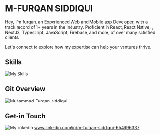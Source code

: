  # M-FURQAN SIDDIQUI
Hey, I'm furqan, an Experienced Web and Mobile app Developer, with a track record of 1+ years in the industry. Proficient in React, React Native, , NextJS, Typescript, JavaScript,  Firebase, and more, of over many satisfied clients.

Let's connect to explore how my expertise can help your ventures thrive.

## Skills
![My Skills](https://skillicons.dev/icons?i=react,nextjs,firebase,nodejs,apollo,graphql,mongodb,express,js,ts,redux,sass,flutter,bootstrap,materialui,netlify,css,html)


## Git Overview
<img align="center" src="https://github-readme-stats.vercel.app/api?username=Muhammad-Furqan-siddiqui&show_icons=true" alt="Muhammad-Furqan-siddiqui" />


## Get-in Touch

![My linkedin](https://skillicons.dev/icons?i=linkedin)  www.linkedin.com/in/m-furqan-siddiqui-654696337
